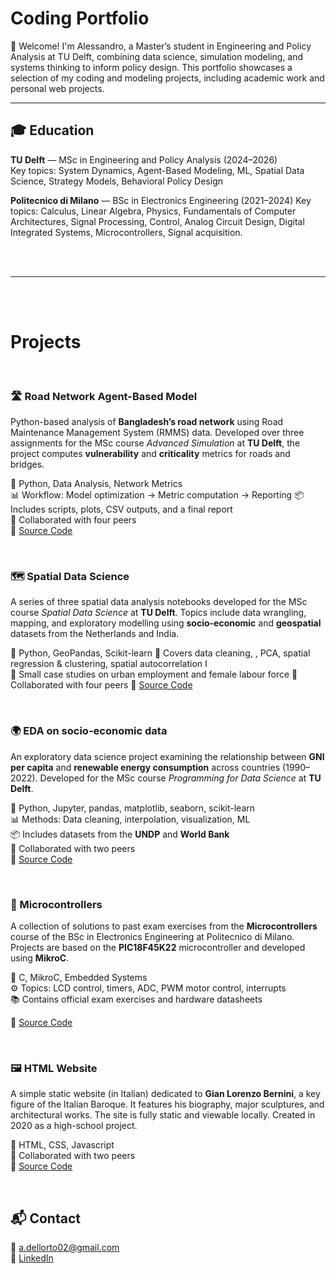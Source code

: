 # Coding Portfolio

👋 Welcome! I'm Alessandro, a Master’s student in Engineering and Policy Analysis at TU Delft, combining data science, simulation modeling, and systems thinking to inform policy design. This portfolio showcases a selection of my coding and modeling projects, including academic work and personal web projects.

---

## 🎓 Education

**TU Delft** — MSc in Engineering and Policy Analysis (2024–2026)  
Key topics: System Dynamics, Agent-Based Modeling, ML, Spatial Data Science, Strategy Models, Behavioral Policy Design

**Politecnico di Milano** — BSc in Electronics Engineering (2021–2024)
Key topics: Calculus, Linear Algebra, Physics, Fundamentals of Computer Architectures, Signal Processing, Control, Analog Circuit Design, Digital Integrated Systems, Microcontrollers, Signal acquisition.

<br><br>

---

<br><br>

# Projects

<br>

### 🛣️ Road Network Agent-Based Model  
Python-based analysis of **Bangladesh’s road network** using Road Maintenance Management System (RMMS) data. Developed over three assignments for the MSc course *Advanced Simulation* at **TU Delft**, the project computes **vulnerability** and **criticality** metrics for roads and bridges.

📁 Python, Data Analysis, Network Metrics  
📊 Workflow: Model optimization → Metric computation → Reporting 
📦 Includes scripts, plots, CSV outputs, and a final report  
👥 Collaborated with four peers  
🔗 [Source Code](https://github.com/adellorto/Advanced_Simulation_Assignments)

<br>

### 🗺️ Spatial Data Science 
A series of three spatial data analysis notebooks developed for the MSc course *Spatial Data Science* at **TU Delft**. Topics include data wrangling, mapping, and exploratory modelling using **socio-economic** and **geospatial** datasets from the Netherlands and India.

📁 Python, GeoPandas, Scikit-learn
📍 Covers data cleaning, , PCA, spatial regression & clustering, spatial autocorrelation I  
🧪 Small case studies on urban employment and female labour force 
👥 Collaborated with four peers
🔗 [Source Code](https://github.com/adellorto/Spatial_Data_Science_Assignments)

<br>

### 🌍 EDA on socio-economic data  
An exploratory data science project examining the relationship between **GNI per capita** and **renewable energy consumption** across countries (1990–2022). Developed for the MSc course *Programming for Data Science* at **TU Delft**.

📁 Python, Jupyter, pandas, matplotlib, seaborn, scikit-learn  
📊 Methods: Data cleaning, interpolation, visualization, ML  
📦 Includes datasets from the **UNDP** and **World Bank**  
👥 Collaborated with two peers  
🔗 [Source Code](https://github.com/adellorto/GNI_and_Renewable_Energy_Analysis)

<br>

### 🔌 Microcontrollers  
A collection of solutions to past exam exercises from the **Microcontrollers** course of the BSc in Electronics Engineering at Politecnico di Milano. Projects are based on the **PIC18F45K22** microcontroller and developed using **MikroC**.

📁 C, MikroC, Embedded Systems  
⚙️ Topics: LCD control, timers, ADC, PWM motor control, interrupts   
📚 Contains official exam exercises and hardware datasheets  

🔗 [Source Code](https://github.com/adellorto/Microcontrollers)

<br>

### 🖼️ HTML Website  
A simple static website (in Italian) dedicated to **Gian Lorenzo Bernini**, a key figure of the Italian Baroque. It features his biography, major sculptures, and architectural works. The site is fully static and viewable locally. Created in 2020 as a high-school project.

📁 HTML, CSS, Javascript  
👥 Collaborated with two peers  
🔗 [Source Code](https://github.com/adellorto/Gian_Lorenzo_Bernini)

<br>

## 📬 Contact

📧 [a.dellorto02@gmail.com](mailto:a.dellorto02@gmail.com)  
🔗 [LinkedIn](https://linkedin.com/in/alessandro-dellorto)
